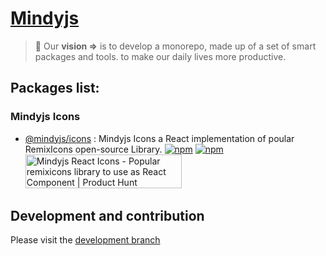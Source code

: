 # [Mindyjs](https://github.com/oxich/mindyjs)

> 🎯 Our **vision ⇒** is to develop a monorepo, made up of a set of smart packages and tools. to make our daily lives more productive.
> 

## Packages list:
### Mindyjs Icons

- [@mindyjs/icons](https://github.com/oxich/mindyjs/tree/main/packages/icons) : Mindyjs Icons a React implementation of poular RemixIcons open-source Library. [![npm](https://img.shields.io/npm/v/@mindyjs/icons?color=blue&logo=mindyjs&style=flat-square)](https://www.npmjs.com/package/@mindyjs/icons) [![npm](https://img.shields.io/npm/dt/@mindyjs/icons?style=flat-square)](https://www.npmjs.com/package/@mindyjs/icons)
<a href="https://www.producthunt.com/posts/mindyjs-react-icons?utm_source=badge-featured&utm_medium=badge&utm_souce=badge-mindyjs&#0045;react&#0045;icons" target="_blank"><img src="https://api.producthunt.com/widgets/embed-image/v1/featured.svg?post_id=363105&theme=light" alt="Mindyjs&#0032;React&#0032;Icons - Popular&#0032;remixicons&#0032;library&#0032;to&#0032;use&#0032;as&#0032;React&#0032;Component | Product Hunt" style="width: 250px; height: 54px;" width="250" height="54" /></a>
## Development and contribution

Please visit the [development branch](https://github.com/oxich/mindyjs/tree/development)